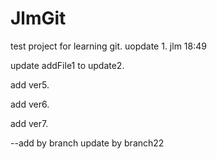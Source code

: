 # JlmGit
test project for learning git. 
uopdate 1. jlm 18:49

update addFile1 to update2.

add ver5.

add ver6.

add ver7.

--add by branch
update by branch22

